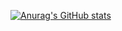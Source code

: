 [![Anurag's GitHub stats](https://github-readme-stats.vercel.app/api?username=lioxryt)](https://github.com/anuraghazra/github-readme-stats)
